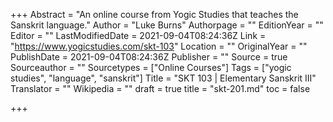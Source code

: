 +++
Abstract = "An online course from Yogic Studies that teaches the Sanskrit language."
Author = "Luke Burns"
Authorpage = ""
EditionYear = ""
Editor = ""
LastModifiedDate = 2021-09-04T08:24:36Z
Link = "https://www.yogicstudies.com/skt-103"
Location = ""
OriginalYear = ""
PublishDate = 2021-09-04T08:24:36Z
Publisher = ""
Source = true
Sourceauthor = ""
Sourcetypes = ["Online Courses"]
Tags = ["yogic studies", "language", "sanskrit"]
Title = "SKT 103 | Elementary Sanskrit III"
Translator = ""
Wikipedia = ""
draft = true
title = "skt-201.md"
toc = false

+++
